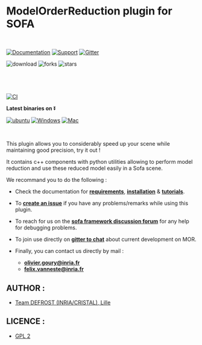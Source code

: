 # ModelOrderReduction plugin for SOFA

<br>

[![Documentation](https://img.shields.io/badge/doc-on_website-green.svg)](https://modelorderreduction.readthedocs.io/en/latest/index.html)
[![Support](https://img.shields.io/badge/support-on_GitHub_Discussions-blue.svg)](https://github.com/sofa-framework/sofa/discussions/categories/modelorderreduction)
[![Gitter](https://img.shields.io/badge/chat-on_Gitter-ff69b4.svg)](https://app.gitter.im/#/room/#model-order-reduction:gitter.im)

![download](https://img.shields.io/github/downloads/SofaDefrost/ModelOrderReduction/total.svg)
![forks](https://img.shields.io/github/forks/SofaDefrost/ModelOrderReduction.svg)
![stars](https://img.shields.io/github/stars/SofaDefrost/ModelOrderReduction.svg)

#

<br>

[![CI](https://github.com/SofaDefrost/ModelOrderReduction/actions/workflows/ci.yml/badge.svg)](https://github.com/SofaDefrost/ModelOrderReduction/actions/workflows/ci.yml)   


**Latest binaries on** :arrow_double_down:

[![ubuntu](https://img.shields.io/badge/Ubuntu-E95420?style=for-the-badge&logo=ubuntu&logoColor=white)](https://github.com/SofaDefrost/ModelOrderReduction/releases/download/release-master/ModelOrderReduction_master_for-SOFA-master_Linux.zip)
[![Windows](https://img.shields.io/badge/Windows-0078D6?style=for-the-badge&logo=windows&logoColor=white)](https://github.com/SofaDefrost/ModelOrderReduction/releases/download/release-master/ModelOrderReduction_master_for-SOFA-master_Windows.zip)
[![Mac](https://img.shields.io/badge/mac%20os-000000?style=for-the-badge&logo=apple&logoColor=white)](https://github.com/SofaDefrost/ModelOrderReduction/releases/download/release-master/ModelOrderReduction_master_for-SOFA-master_macOS.zip)

<br>

This plugin allows you to considerably speed up your scene while maintaining good precision, try it out !

It contains c++ components with python utilities allowing
to perform model reduction and use these reduced model easily in a Sofa scene.

We recommand you to do the following :

- Check the documentation for **[requirements](https://modelorderreduction.readthedocs.io/en/latest/usage/install/requirement.html)**, **[installation](https://modelorderreduction.readthedocs.io/en/latest/usage/install/installation.html)** & **[tutorials](https://modelorderreduction.readthedocs.io/en/latest/usage/tutorial/tutorial.html)**.

- To **[create an issue](https://github.com/SofaDefrost/ModelOrderReduction/issues)** if you have any problems/remarks while using this plugin.

- To reach for us on the **[sofa framework discussion forum](https://github.com/sofa-framework/sofa/discussions)** for any help for debugging problems.
 
- To join use directly on **[gitter to chat](https://app.gitter.im/#/room/#model-order-reduction:gitter.im)** about current development on MOR.   

- Finally, you can contact us directly by mail :
  - **olivier.goury@inria.fr**
  - **felix.vanneste@inria.fr** 

## AUTHOR :

 - [Team DEFROST (INRIA/CRISTAL), Lille](https://team.inria.fr/defrost/)


## LICENCE :

 - [GPL 2](LICENSE)
